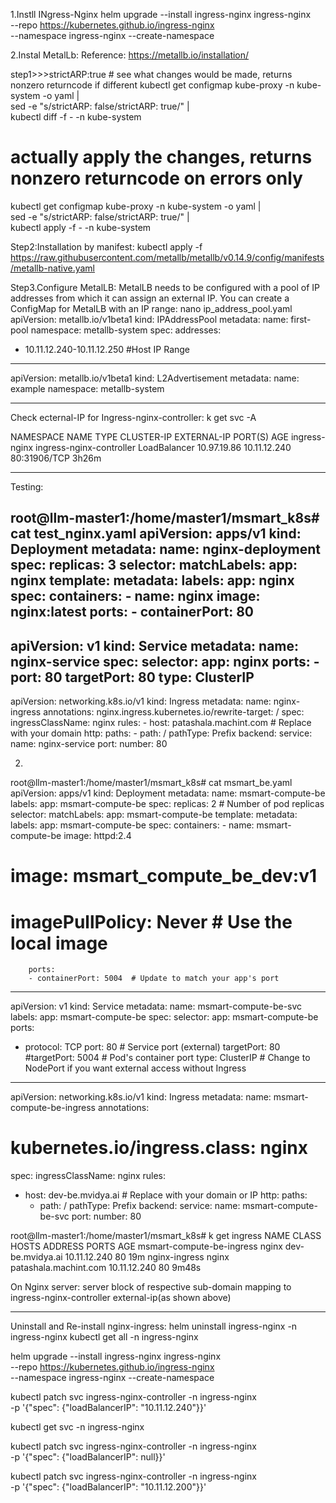 1.Instll INgress-Nginx
helm upgrade --install ingress-nginx ingress-nginx \
  --repo https://kubernetes.github.io/ingress-nginx \
  --namespace ingress-nginx --create-namespace

2.Instal MetalLb:
Reference: https://metallb.io/installation/

step1>>>strictARP:true
    # see what changes would be made, returns nonzero returncode if different
kubectl get configmap kube-proxy -n kube-system -o yaml | \
sed -e "s/strictARP: false/strictARP: true/" | \
kubectl diff -f - -n kube-system

# actually apply the changes, returns nonzero returncode on errors only
kubectl get configmap kube-proxy -n kube-system -o yaml | \
sed -e "s/strictARP: false/strictARP: true/" | \
kubectl apply -f - -n kube-system

Step2:Installation by manifest:
    kubectl apply -f https://raw.githubusercontent.com/metallb/metallb/v0.14.9/config/manifests/metallb-native.yaml

Step3.Configure MetalLB: MetalLB needs to be configured with a pool of IP addresses from which it can assign an external IP. You can create a ConfigMap for MetalLB with an IP range:
nano ip_address_pool.yaml 
apiVersion: metallb.io/v1beta1
kind: IPAddressPool
metadata:
  name: first-pool
  namespace: metallb-system
spec:
  addresses:
  - 10.11.12.240-10.11.12.250
#Host IP Range
---
apiVersion: metallb.io/v1beta1
kind: L2Advertisement
metadata:
  name: example
  namespace: metallb-system

_____________________________________________________________________________________________________________________________________________________________________________________________________________
Check ecternal-IP for Ingress-nginx-controller:
  k get svc -A

  NAMESPACE        NAME                                 TYPE           CLUSTER-IP       EXTERNAL-IP    PORT(S)                  AGE
  ingress-nginx    ingress-nginx-controller             LoadBalancer   10.97.19.86      10.11.12.240   80:31906/TCP             3h26m
________________________________________________________________________________________________________________________________________________________
Testing:

root@llm-master1:/home/master1/msmart_k8s# cat test_nginx.yaml 
apiVersion: apps/v1
kind: Deployment
metadata:
  name: nginx-deployment
spec:
  replicas: 3
  selector:
    matchLabels:
      app: nginx
  template:
    metadata:
      labels:
        app: nginx
    spec:
      containers:
        - name: nginx
          image: nginx:latest
          ports:
            - containerPort: 80
---
apiVersion: v1
kind: Service
metadata:
  name: nginx-service
spec:
  selector:
    app: nginx
  ports:
    - port: 80
      targetPort: 80
  type: ClusterIP
---
apiVersion: networking.k8s.io/v1
kind: Ingress
metadata:
  name: nginx-ingress
  annotations:
    nginx.ingress.kubernetes.io/rewrite-target: /
spec:
  ingressClassName: nginx
  rules:
    - host: patashala.machint.com  # Replace with your domain
      http:
        paths:
          - path: /
            pathType: Prefix
            backend:
              service:
                name: nginx-service
                port:
                  number: 80


2.
root@llm-master1:/home/master1/msmart_k8s# cat msmart_be.yaml 
apiVersion: apps/v1
kind: Deployment
metadata:
  name: msmart-compute-be
  labels:
    app: msmart-compute-be
spec:
  replicas: 2  # Number of pod replicas
  selector:
    matchLabels:
      app: msmart-compute-be
  template:
    metadata:
      labels:
        app: msmart-compute-be
    spec:
      containers:
      - name: msmart-compute-be
        image: httpd:2.4
#        image: msmart_compute_be_dev:v1
#        imagePullPolicy: Never  # Use the local image
        ports:
        - containerPort: 5004  # Update to match your app's port
---
apiVersion: v1
kind: Service
metadata:
  name: msmart-compute-be-svc
  labels:
    app: msmart-compute-be
spec:
  selector:
    app: msmart-compute-be
  ports:
  - protocol: TCP
    port: 80       # Service port (external)
    targetPort: 80
    #targetPort: 5004  # Pod's container port
  type: ClusterIP  # Change to NodePort if you want external access without Ingress
---
apiVersion: networking.k8s.io/v1
kind: Ingress
metadata:
  name: msmart-compute-be-ingress
  annotations:
#    kubernetes.io/ingress.class: nginx
spec:
  ingressClassName: nginx
  rules:
  - host: dev-be.mvidya.ai  # Replace with your domain or IP
    http:
      paths:
      - path: /
        pathType: Prefix
        backend:
          service:
            name: msmart-compute-be-svc
            port:
              number: 80


root@llm-master1:/home/master1/msmart_k8s# k get ingress
NAME                        CLASS   HOSTS                   ADDRESS        PORTS   AGE
msmart-compute-be-ingress   nginx   dev-be.mvidya.ai        10.11.12.240   80      19m
nginx-ingress               nginx   patashala.machint.com   10.11.12.240   80      9m48s


On Nginx server: server block of respective sub-domain mapping to ingress-nginx-controller external-ip(as shown above)

__________________________________________________________________________________________________________________________________

Uninstall and Re-install nginx-ingress:
  helm uninstall ingress-nginx -n ingress-nginx
  kubectl get all -n ingress-nginx

  helm upgrade --install ingress-nginx ingress-nginx \
    --repo https://kubernetes.github.io/ingress-nginx \
    --namespace ingress-nginx --create-namespace

  kubectl patch svc ingress-nginx-controller -n ingress-nginx \
    -p '{"spec": {"loadBalancerIP": "10.11.12.240"}}'

  kubectl get svc -n ingress-nginx

  kubectl patch svc ingress-nginx-controller -n ingress-nginx \
    -p '{"spec": {"loadBalancerIP": null}}'

  kubectl patch svc ingress-nginx-controller -n ingress-nginx \
    -p '{"spec": {"loadBalancerIP": "10.11.12.200"}}'
